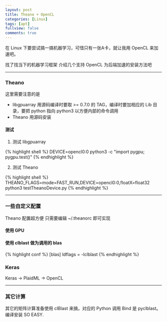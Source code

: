 ```yaml
---
layout: post
title: Theano + OpenCL
categories: [Linux]
tags: [apt]
fullview: false
comments: true
---
```


在 Linux 下要尝试搞一搞机器学习，可惜只有一张A卡，就让我用 OpenCL 来加速吧。

找了找当下的机器学习框架 介绍几个支持 OpenCL 为后端加速的安装方法吧

---

### Theano

这里需要注意的是

* libgpuarray 用源码编译时要取 >= 0.7.0 的 TAG，编译时要加相应的 Lib 目录，要把 python 指向 python3 以方便内部的命令调用
* Theano 用源码安装


#### 测试

1. 测试 libgpuarray

{% highlight shell %}
DEVICE=opencl0:0 python3 -c "import pygpu; pygpu.test()"
{% endhighlight %}

2. 测试 Theano

{% highlight shell %}
THEANO_FLAGS=mode=FAST_RUN,DEVICE=opencl0:0,floatX=float32 python3 testTheanoDevice.py
{% endhighlight %}

---

### 一些自定义配置

Theano 配置超方便 只需要编辑 ~/.theanorc 即可实现

#### 使用 GPU

#### 使用 clblast 做为调用的 blas

{% highlight conf %}
[blas]
ldflags = -lclblast
{% endhighlight %}


### Keras

Keras -> PlaidML -> OpenCL


---

### 其它计算

其它的矩阵计算准备使用 clBlast 来搞，对应的 Python 调用 Bind 是 pyclblast。编译安装 SO EASY.


